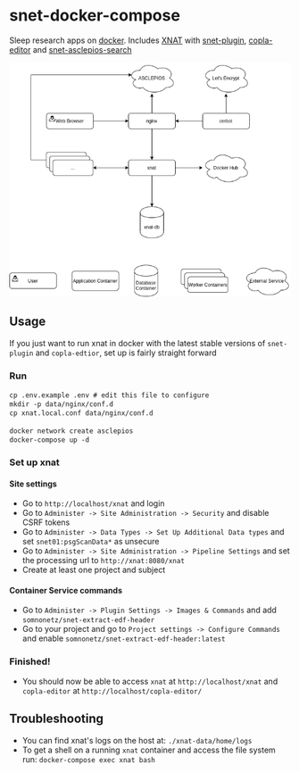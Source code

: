 # snet-docker-compose

Sleep research apps on [docker](https://www.docker.com/). Includes [XNAT](https://xnat.org/) with [snet-plugin](https://github.com/somnonetz/snet-plugin), [copla-editor](https://github.com/somnonetz/copla-editor) and [snet-asclepios-search](https://github.com/somnonetz/snet-asclepios-search)

<p align="center">
  <img src="overview.png">
</p>

## Usage

If you just want to run xnat in docker with the latest stable versions of `snet-plugin` and `copla-edtior`, set up is fairly straight forward

### Run

```command
cp .env.example .env # edit this file to configure
mkdir -p data/nginx/conf.d
cp xnat.local.conf data/nginx/conf.d

docker network create asclepios
docker-compose up -d
```

### Set up xnat

#### Site settings

* Go to `http://localhost/xnat` and login
* Go to `Administer -> Site Administration -> Security` and disable CSRF tokens
* Go to `Administer -> Data Types -> Set Up Additional Data types` and set `snet01:psgScanData*` as unsecure
* Go to `Administer -> Site Administration -> Pipeline Settings` and set the processing url to `http://xnat:8080/xnat`
* Create at least one project and subject

#### Container Service commands

* Go to `Administer -> Plugin Settings -> Images & Commands` and add `somnonetz/snet-extract-edf-header`
* Go to your project and go to `Project settings -> Configure Commands` and enable `somnonetz/snet-extract-edf-header:latest`

### Finished!

* You should now be able to access `xnat` at `http://localhost/xnat` and `copla-editor` at `http://localhost/copla-editor/`

## Troubleshooting

* You can find xnat's logs on the host at: `./xnat-data/home/logs`
* To get a shell on a running `xnat` container and access the file system run: `docker-compose exec xnat bash`
